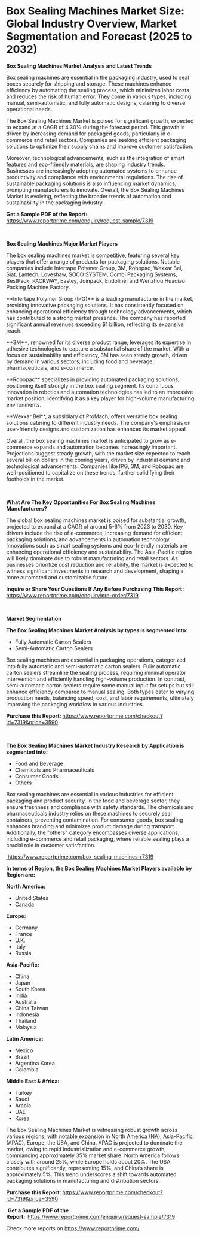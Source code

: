 <p><h1>Box Sealing Machines Market Size: Global Industry Overview, Market Segmentation and Forecast (2025 to 2032)</h1></p><p><strong>Box Sealing Machines Market Analysis and Latest Trends</strong></p>
<p><p>Box sealing machines are essential in the packaging industry, used to seal boxes securely for shipping and storage. These machines enhance efficiency by automating the sealing process, which minimizes labor costs and reduces the risk of human error. They come in various types, including manual, semi-automatic, and fully automatic designs, catering to diverse operational needs.</p><p>The Box Sealing Machines Market is poised for significant growth, expected to expand at a CAGR of 4.30% during the forecast period. This growth is driven by increasing demand for packaged goods, particularly in e-commerce and retail sectors. Companies are seeking efficient packaging solutions to optimize their supply chains and improve customer satisfaction. </p><p>Moreover, technological advancements, such as the integration of smart features and eco-friendly materials, are shaping industry trends. Businesses are increasingly adopting automated systems to enhance productivity and compliance with environmental regulations. The rise of sustainable packaging solutions is also influencing market dynamics, prompting manufacturers to innovate. Overall, the Box Sealing Machines Market is evolving, reflecting the broader trends of automation and sustainability in the packaging industry.</p></p>
<p><strong>Get a Sample PDF of the Report:&nbsp;</strong> <a href="https://www.reportprime.com/enquiry/request-sample/7319?utm_campaign=3030&utm_medium=2&utm_source=Github&utm_content=ia&utm_term=19032025&utm_id=box-sealing-machines">https://www.reportprime.com/enquiry/request-sample/7319</a></p>
<p>&nbsp;</p>
<p><strong>Box Sealing Machines Major Market Players</strong></p>
<p><p>The box sealing machines market is competitive, featuring several key players that offer a range of products for packaging solutions. Notable companies include Intertape Polymer Group, 3M, Robopac, Wexxar Bel, Siat, Lantech, Loveshaw, SOCO SYSTEM, Combi Packaging Systems, BestPack, PACKWAY, Eastey, Joinpack, Endoline, and Wenzhou Huaqiao Packing Machine Factory.</p><p>**Intertape Polymer Group (IPG)** is a leading manufacturer in the market, providing innovative packaging solutions. It has consistently focused on enhancing operational efficiency through technology advancements, which has contributed to a strong market presence. The company has reported significant annual revenues exceeding $1 billion, reflecting its expansive reach.</p><p>**3M**, renowned for its diverse product range, leverages its expertise in adhesive technologies to capture a substantial share of the market. With a focus on sustainability and efficiency, 3M has seen steady growth, driven by demand in various sectors, including food and beverage, pharmaceuticals, and e-commerce.</p><p>**Robopac** specializes in providing automated packaging solutions, positioning itself strongly in the box sealing segment. Its continuous innovation in robotics and automation technologies has led to an impressive market position, identifying it as a key player for high-volume manufacturing environments.</p><p>**Wexxar Bel**, a subsidiary of ProMach, offers versatile box sealing solutions catering to different industry needs. The company's emphasis on user-friendly designs and customization has enhanced its market appeal.</p><p>Overall, the box sealing machines market is anticipated to grow as e-commerce expands and automation becomes increasingly important. Projections suggest steady growth, with the market size expected to reach several billion dollars in the coming years, driven by industrial demand and technological advancements. Companies like IPG, 3M, and Robopac are well-positioned to capitalize on these trends, further solidifying their footholds in the market.</p></p>
<p>&nbsp;</p>
<p><strong>What Are The Key Opportunities For Box Sealing Machines Manufacturers?</strong></p>
<p><p>The global box sealing machines market is poised for substantial growth, projected to expand at a CAGR of around 5-6% from 2023 to 2030. Key drivers include the rise of e-commerce, increasing demand for efficient packaging solutions, and advancements in automation technology. Innovations such as smart sealing systems and eco-friendly materials are enhancing operational efficiency and sustainability. The Asia-Pacific region will likely dominate due to robust manufacturing and retail sectors. As businesses prioritize cost reduction and reliability, the market is expected to witness significant investments in research and development, shaping a more automated and customizable future.</p></p>
<p><strong>Inquire or Share Your Questions If Any Before Purchasing This Report:</strong> <a href="https://www.reportprime.com/enquiry/pre-order/7319?utm_campaign=3030&utm_medium=2&utm_source=Github&utm_content=ia&utm_term=19032025&utm_id=box-sealing-machines">https://www.reportprime.com/enquiry/pre-order/7319</a></p>
<p>&nbsp;</p>
<p><strong>Market Segmentation</strong></p>
<p><strong>The Box Sealing Machines Market Analysis by types is segmented into:</strong></p>
<p><ul><li>Fully Automatic Carton Sealers</li><li>Semi-Automatic Carton Sealers</li></ul></p>
<p><p>Box sealing machines are essential in packaging operations, categorized into fully automatic and semi-automatic carton sealers. Fully automatic carton sealers streamline the sealing process, requiring minimal operator intervention and efficiently handling high-volume production. In contrast, semi-automatic carton sealers require some manual input for setups but still enhance efficiency compared to manual sealing. Both types cater to varying production needs, balancing speed, cost, and labor requirements, ultimately improving the packaging workflow in various industries.</p></p>
<p><strong>Purchase this Report:&nbsp;</strong><a href="https://www.reportprime.com/checkout?id=7319&price=3590&utm_campaign=3030&utm_medium=2&utm_source=Github&utm_content=ia&utm_term=19032025&utm_id=box-sealing-machines">https://www.reportprime.com/checkout?id=7319&price=3590</a></p>
<p>&nbsp;</p>
<p><strong>The Box Sealing Machines Market Industry Research by Application is segmented into:</strong></p>
<p><ul><li>Food and Beverage</li><li>Chemicals and Pharmaceuticals</li><li>Consumer Goods</li><li>Others</li></ul></p>
<p><p>Box sealing machines are essential in various industries for efficient packaging and product security. In the food and beverage sector, they ensure freshness and compliance with safety standards. The chemicals and pharmaceuticals industry relies on these machines to securely seal containers, preventing contamination. For consumer goods, box sealing enhances branding and minimizes product damage during transport. Additionally, the "others" category encompasses diverse applications, including e-commerce and retail packaging, where reliable sealing plays a crucial role in customer satisfaction.</p></p>
<p><a href="https://www.reportprime.com/box-sealing-machines-r7319?utm_campaign=3030&utm_medium=2&utm_source=Github&utm_content=ia&utm_term=19032025&utm_id=box-sealing-machines">&nbsp;https://www.reportprime.com/box-sealing-machines-r7319</a></p>
<p><strong>In terms of Region, the Box Sealing Machines Market Players available by Region are:</strong></p>
<p>
    <p> <strong> North America: </strong>
        <ul>
            <li>United States</li>
            <li>Canada</li>
        </ul>
        </p> 
    <p> <strong> Europe: </strong>
        <ul>
            <li>Germany</li>
            <li>France</li>
            <li>U.K.</li>
            <li>Italy</li>
            <li>Russia</li>
        </ul>
        </p> 
    <p> <strong> Asia-Pacific: </strong>
        <ul>
            <li>China</li>
            <li>Japan</li>
            <li>South Korea</li>
            <li>India</li>
            <li>Australia</li>
            <li>China Taiwan</li>
            <li>Indonesia</li>
            <li>Thailand</li>
            <li>Malaysia</li>
        </ul>
        </p> 
    <p> <strong> Latin America: </strong>
        <ul>
            <li>Mexico</li>
            <li>Brazil</li>
            <li>Argentina Korea</li>
            <li>Colombia</li>
        </ul>
        </p> 
    <p> <strong> Middle East & Africa: </strong>
        <ul>
            <li>Turkey</li>
            <li>Saudi</li>
            <li>Arabia</li>
            <li>UAE</li>
            <li>Korea</li>
        </ul>
    </p>
    </p>
<p><p>The Box Sealing Machines Market is witnessing robust growth across various regions, with notable expansion in North America (NA), Asia-Pacific (APAC), Europe, the USA, and China. APAC is projected to dominate the market, owing to rapid industrialization and e-commerce growth, commanding approximately 35% market share. North America follows closely with around 25%, while Europe holds about 20%. The USA contributes significantly, representing 15%, and China’s share is approximately 5%. This trend underscores a shift towards automated packaging solutions in manufacturing and distribution sectors.</p></p>
<p><strong>Purchase this Report: </strong><a href="https://www.reportprime.com/checkout?id=7319&price=3590&utm_campaign=3030&utm_medium=2&utm_source=Github&utm_content=ia&utm_term=19032025&utm_id=box-sealing-machines">https://www.reportprime.com/checkout?id=7319&price=3590</a></p>
<p>&nbsp;<strong>Get a Sample PDF of the Report:&nbsp;&nbsp;</strong><a href="https://www.reportprime.com/enquiry/request-sample/7319?utm_campaign=3030&utm_medium=2&utm_source=Github&utm_content=ia&utm_term=19032025&utm_id=box-sealing-machines">https://www.reportprime.com/enquiry/request-sample/7319</a></p>
<p><strong></strong></p>
<p>Check more reports on <a href="https://www.reportprime.com/?utm_campaign=3030&utm_medium=2&utm_source=Github&utm_content=ia&utm_term=19032025&utm_id=box-sealing-machines">https://www.reportprime.com/</a></p>